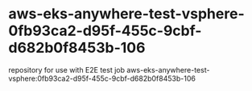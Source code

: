 # aws-eks-anywhere-test-vsphere-0fb93ca2-d95f-455c-9cbf-d682b0f8453b-106
repository for use with E2E test job aws-eks-anywhere-test-vsphere:0fb93ca2-d95f-455c-9cbf-d682b0f8453b-106
